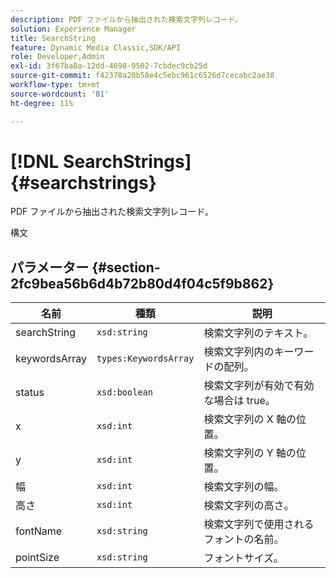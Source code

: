 ```yaml
---
description: PDF ファイルから抽出された検索文字列レコード。
solution: Experience Manager
title: SearchString
feature: Dynamic Media Classic,SDK/API
role: Developer,Admin
exl-id: 3f67ba8a-12dd-4698-9502-7cbdec9cb25d
source-git-commit: f42378a20b58e4c5ebc961c6526d7cecabc2ae38
workflow-type: tm+mt
source-wordcount: '81'
ht-degree: 11%

---
```


# [!DNL SearchStrings]{#searchstrings}

PDF ファイルから抽出された検索文字列レコード。

構文

## パラメーター {#section-2fc9bea56b6d4b72b80d4f04c5f9b862}

| 名前 | 種類 | 説明 |
|---|---|---|
| searchString | `xsd:string` | 検索文字列のテキスト。 |
| keywordsArray | `types:KeywordsArray` | 検索文字列内のキーワードの配列。 |
| status | `xsd:boolean` | 検索文字列が有効で有効な場合は true。 |
| x | `xsd:int` | 検索文字列の X 軸の位置。 |
| y | `xsd:int` | 検索文字列の Y 軸の位置。 |
| 幅 | `xsd:int` | 検索文字列の幅。 |
| 高さ | `xsd:int` | 検索文字列の高さ。 |
| fontName | `xsd:string` | 検索文字列で使用されるフォントの名前。 |
| pointSize | `xsd:string` | フォントサイズ。 |
